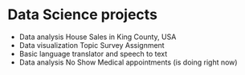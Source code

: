 # Data Science projects 
- Data analysis House Sales in King County, USA 
- Data visualization Topic Survey Assignment
- Basic language translator and speech to text
- Data analysis No Show Medical appointments (is doing right now)

